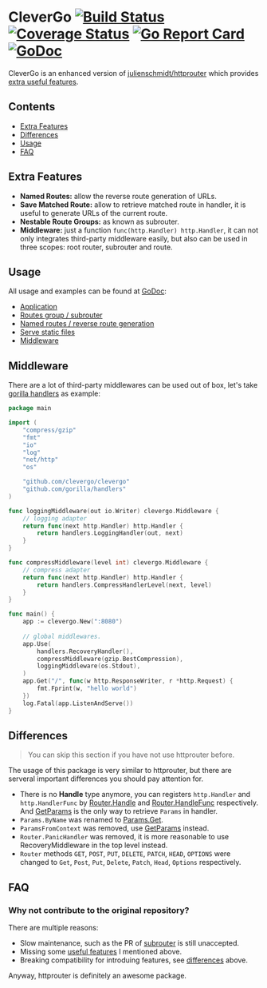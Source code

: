 # CleverGo [![Build Status](https://travis-ci.org/clevergo/clevergo.svg?branch=master)](https://travis-ci.org/clevergo/clevergo) [![Coverage Status](https://coveralls.io/repos/github/clevergo/clevergo/badge.svg?branch=master)](https://coveralls.io/github/clevergo/clevergo?branch=master) [![Go Report Card](https://goreportcard.com/badge/github.com/clevergo/clevergo)](https://goreportcard.com/report/github.com/clevergo/clevergo) [![GoDoc](https://godoc.org/github.com/clevergo/clevergo?status.svg)](http://godoc.org/github.com/clevergo/clevergo)

CleverGo is an enhanced version of [julienschmidt/httprouter](https://github.com/julienschmidt/httprouter) which provides 
[extra useful features](#extra-features).

## Contents

- [Extra Features](#extra-features)
- [Differences](#difference)
- [Usage](#usage)
- [FAQ](#faq)

## Extra Features

- **Named Routes:** allow the reverse route generation of URLs.
- **Save Matched Route:** allow to retrieve matched route in handler, it is useful to generate URLs of the current route.
- **Nestable Route Groups:** as known as subrouter.
- **Middleware:** just a function `func(http.Handler) http.Handler`, it can not only integrates third-party middleware
    easily, but also can be used in three scopes: root router, subrouter and route.

## Usage

All usage and examples can be found at [GoDoc](http://godoc.org/github.com/clevergo/clevergo):

- [Application](https://godoc.org/github.com/clevergo/clevergo#example-Application)
- [Routes group / subrouter](https://godoc.org/github.com/clevergo/clevergo#example-RouteGroup)
- [Named routes / reverse route generation](https://godoc.org/github.com/clevergo/clevergo#example-Router-URL)
- [Serve static files](https://godoc.org/github.com/clevergo/clevergo#example-Router-ServeFiles)
- [Middleware](#middleware)

## Middleware

There are a lot of third-party middlewares can be used out of box, let's take [gorilla handlers](https://github.com/gorilla/handlers) as example:

```go
package main

import (
	"compress/gzip"
	"fmt"
	"io"
	"log"
	"net/http"
	"os"

	"github.com/clevergo/clevergo"
	"github.com/gorilla/handlers"
)

func loggingMiddleware(out io.Writer) clevergo.Middleware {
	// logging adapter
	return func(next http.Handler) http.Handler {
		return handlers.LoggingHandler(out, next)
	}
}

func compressMiddleware(level int) clevergo.Middleware {
	// compress adapter
	return func(next http.Handler) http.Handler {
		return handlers.CompressHandlerLevel(next, level)
	}
}

func main() {
    app := clevergo.New(":8080")
    
    // global middlewares.
    app.Use(
        handlers.RecoveryHandler(),
        compressMiddleware(gzip.BestCompression),
        loggingMiddleware(os.Stdout),
    )
    app.Get("/", func(w http.ResponseWriter, r *http.Request) {
        fmt.Fprint(w, "hello world")
    })
    log.Fatal(app.ListenAndServe())
}
```

## Differences

> You can skip this section if you have not use httprouter before.

The usage of this package is very similar to httprouter, but there are serveral important differences you should pay attention for.

- There is no **Handle** type anymore, you can registers `http.Handler` and `http.HandlerFunc` by 
    [Router.Handle](https://godoc.org/github.com/clevergo/clevergo#Router.Handle) and 
    [Router.HandleFunc](https://godoc.org/github.com/clevergo/clevergo#Router.HandleFunc) respectively. And [GetParams](https://godoc.org/github.com/clevergo/clevergo#GetParams) is the only way to retrieve
    `Params` in handler.
- `Params.ByName` was renamed to [Params.Get](https://godoc.org/github.com/clevergo/clevergo#Params.Get).
- `ParamsFromContext` was removed, use [GetParams](https://godoc.org/github.com/clevergo/clevergo#GetParams) instead.
- `Router.PanicHandler` was removed, it is more reasonable to use RecoveryMiddleware in the top level instead.
- `Router` methods `GET`, `POST`, `PUT`, `DELETE`, `PATCH`, `HEAD`, `OPTIONS` were changed to `Get`, `Post`,
    `Put`, `Delete`, `Patch`, `Head`, `Options` respectively.

## FAQ

### Why not contribute to the original repository?

There are multiple reasons:

- Slow maintenance, such as the PR of [subrouter](https://github.com/julienschmidt/httprouter/pull/89) is still unaccepted.
- Missing some [useful features](#extra-features) I mentioned above.
- Breaking compatibility for introduing features, see [differences](#differences) above.

Anyway, httprouter is definitely an awesome package.
